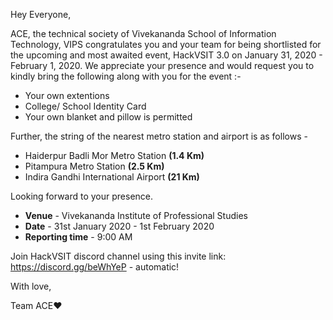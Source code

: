 Hey Everyone,

ACE, the technical society of Vivekananda School of Information Technology, VIPS congratulates you and your team for being shortlisted for the upcoming and most awaited event, HackVSIT 3.0 on January 31, 2020 - February 1, 2020. We appreciate your presence and would request you to kindly bring the following along with you for the event :-

* Your own extentions
* College/ School Identity Card
* Your own blanket and pillow is permitted

Further, the string of the nearest metro station and airport is as follows -

* Haiderpur Badli Mor Metro Station __(1.4 Km)__
* Pitampura Metro Station __(2.5 Km)__
* Indira Gandhi International Airport __(21 Km)__

Looking forward to your presence. 

* __Venue__ - Vivekananda Institute of Professional Studies
* __Date__ - 31st January 2020 - 1st February 2020
* __Reporting time__ - 9:00 AM

Join HackVSIT discord channel using this invite link: https://discord.gg/beWhYeP - automatic!

With love,

Team ACE❤️
